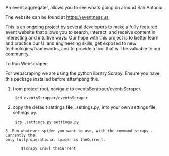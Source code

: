 An event aggregater, allows you to see whats going on around San Antonio.

The website can be found at https://eventnear.us

This is an ongoing project by several developers to make a fully featured event website that allows you to search, interact, and receive content in interesting and intuitive ways. Our hope with this project is to better learn and practice our UI and engineering skills, get exposed to new technologies/frameworks, and to provide a tool that will be valuable to our community.


To Run Webscraper:

   For webscraping we are using the python library Scrapy. Ensure you have this
   package installed before attempting this.


   1. from project root, navigate to eventsScrapper/eventsScraper.

      	   $cd eventsScrapper/eventsScraper

   2. copy the default settings file, .settings.py, into your own settings file,
   settings.py.

           $cp ,settings.py settings.py


    3. Run whatever spider you want to use, with the command scrapy . Currently the
    only fully operational spider is theCurrent.

    	   $scrapy crawl theCurrent

   